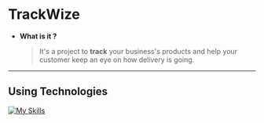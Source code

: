 # TrackWize 

- **What is it ?**
   > It's a project to **track** your business's products and help your customer keep an eye on how delivery is going.
  
---

## Using Technologies

[![My Skills](https://skillicons.dev/icons?i=ts,nextjs,react,bun,,sass,tailwind)](https://skillicons.dev)
